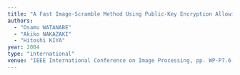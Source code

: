 ```yaml
---
title: "A Fast Image-Scramble Method Using Public-Key Encryption Allowing Backward Compatibility with JPEG2000"
authors:
  - "Osamu WATANABE"
  - "Akiko NAKAZAKI"
  - "Hitoshi KIYA"
year: 2004
type: "international"
venue: "IEEE International Conference on Image Processing, pp. WP-P7.6, Singapore, 2004-10-27."
---
```

